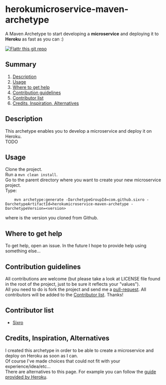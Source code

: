 herokumicroservice-maven-archetype
====================================

A Maven Archetype to start developing a __microservice__ and deploying it to __Heroku__ as fast as you can :)

[![Flattr this git repo](http://api.flattr.com/button/flattr-badge-large.png)](https://flattr.com/submit/auto?user_id=Sixro&url=https://github.com/sixro/herokumicroservice-maven-archetype&title=herokumicroservice-maven-archetype&language=&tags=github&category=software)

## Summary

  1. [Description](#description)
  1. [Usage](#usage)
  1. [Where to get help](#where_to_get_help)
  1. [Contribution guidelines](#contribution_guidelines)
  1. [Contributor list](#contributor_list)
  1. [Credits, Inspiration, Alternatives](#credits_inspiration_alternatives)


## <a name="description"/>Description

This archetype enables you to develop a microservice and deploy it on Heroku.  
TODO


## <a name="usage"/>Usage

Clone the project.  
Run a `mvn clean install`.  
Go to the parent directory where you want to create your new microservice project.  
Type:
```
    mvn archetype:generate -DarchetypeGroupId=com.github.sixro -DarchetypeArtifactId=herokumicroservice-maven-archetype -DarchetypeVersion=<version>
```
  where <version> is the version you cloned from Github.


## <a name="where_to_get_help"/>Where to get help

To get help, open an issue. In the future I hope to provide help using something
else...

## <a name="contribution_guidelines"/>Contribution guidelines

All contributions are welcome (but please take a look at LICENSE file found in the root of the project, just to be sure it reflects your "values").  
All you need to do is fork the project and send me a [pull-request](https://help.github.com/articles/about-pull-requests/).
All contributors will be added to the [Contributor list](#contributor_list).
Thanks!


## <a name="contributor_list"/>Contributor list

  * [Sixro](http://github.com/sixro)


## <a name="credits_inspiration_alternatives"/>Credits, Inspiration, Alternatives

I created this archetype in order to be able to create a microservice and deploy on Heroku as soon as I can.  
Of course I've made choices that could not fit with your experience/idea/etc...  
There are alternatives to this page. For example you can follow the [guide provided by Heroku](https://devcenter.heroku.com/articles/deploy-a-java-web-application-that-launches-with-jetty-runner).
